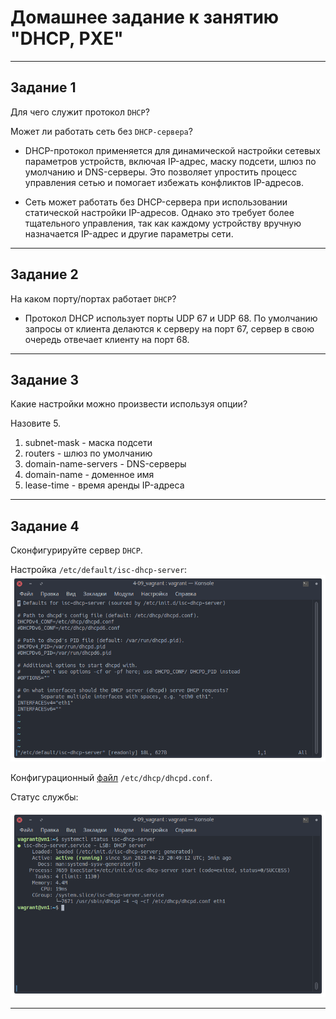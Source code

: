 # Домашнее задание к занятию "DHCP, PXE"

---

## Задание 1

Для чего служит протокол `DHCP`?

Может ли работать сеть без `DHCP-сервера`?

- DHCP-протокол применяется для динамической настройки сетевых параметров устройств, включая IP-адрес, маску подсети, шлюз по умолчанию и DNS-серверы.
Это позволяет упростить процесс управления сетью и помогает избежать конфликтов IP-адресов.

- Сеть может работать без DHCP-сервера при использовании статической настройки IP-адресов. Однако это требует более тщательного управления, так как каждому устройству вручную назначается IP-адрес и другие параметры сети.

---

## Задание 2

На каком порту/портах работает `DHCP`?

- Протокол DHCP использует порты UDP 67 и UDP 68. По умолчанию запросы от клиента делаются к серверу на порт 67, сервер в свою очередь отвечает клиенту на порт 68.

---

## Задание 3

Какие настройки можно произвести используя опции?

Назовите 5.

1. subnet-mask - маска подсети
2. routers - шлюз по умолчанию
3. domain-name-servers - DNS-серверы
4. domain-name - доменное имя
5. lease-time - время аренды IP-адреса

---

## Задание 4

Сконфигурируйте сервер `DHCP`.

Настройка `/etc/default/isc-dhcp-server`:
![alter_text](images/task_4_1.png)

Конфигурационный [файл](files/dhcpd.conf) `/etc/dhcp/dhcpd.conf`.

Статус службы:

![alter_text](images/task_4_2.png "Статус")

---
